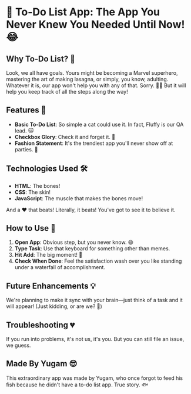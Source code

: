 # 📝 To-Do List App: The App You Never Knew You Needed Until Now! 😂

## Why To-Do List? 🤔

Look, we all have goals. Yours might be becoming a Marvel superhero, mastering the art of making lasagna, or simply, you know, adulting. Whatever it is, our app won't help you with any of that. Sorry. 🤷‍♀️ But it will help you keep track of all the steps along the way!

## Features 🌈

- **Basic To-Do List**: So simple a cat could use it. In fact, Fluffy is our QA lead. 🐱
- **Checkbox Glory**: Check it and forget it. 🎉
- **Fashion Statement**: It's the trendiest app you'll never show off at parties. 🕺

## Technologies Used 🛠

- **HTML**: The bones!
- **CSS**: The skin! 
- **JavaScript**: The muscle that makes the bones move!
  
And a ❤️ that beats! Literally, it beats! You've got to see it to believe it.

## How to Use 📖

1. **Open App**: Obvious step, but you never know. 😄
2. **Type Task**: Use that keyboard for something other than memes.
3. **Hit Add**: The big moment! 🌟
4. **Check When Done**: Feel the satisfaction wash over you like standing under a waterfall of accomplishment.

## Future Enhancements 💡

We're planning to make it sync with your brain—just think of a task and it will appear! (Just kidding, or are we? 🤔)

## Troubleshooting 💔

If you run into problems, it's not us, it's you. But you can still file an issue, we guess.

## Made By Yugam 😎

This extraordinary app was made by Yugam, who once forgot to feed his fish because he didn't have a to-do list app. True story. 🐟
